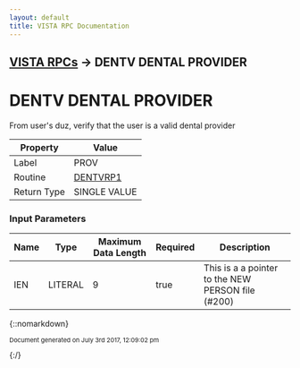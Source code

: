 ```yaml
---
layout: default
title: VISTA RPC Documentation
---
```


## [VISTA RPCs](TableOfContents) &#8594; DENTV DENTAL PROVIDER
# DENTV DENTAL PROVIDER

From user's duz, verify that the user is a valid dental provider

Property | Value
--- | ---
Label | PROV
Routine | [DENTVRP1](http://code.osehra.org/dox/Routine_DENTVRP1_source.html)
Return Type | SINGLE VALUE


### Input Parameters

Name | Type | Maximum Data Length | Required | Description
--- | --- | --- | --- | ---
IEN | LITERAL | 9 | true | This is a a pointer to the NEW PERSON file (#200)



{::nomarkdown} <br/><p style="font-size: 11px">Document generated on July 3rd 2017, 12:09:02 pm</p>{:/}